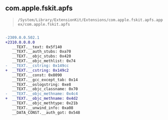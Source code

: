 ## com.apple.fskit.apfs

> `/System/Library/ExtensionKit/Extensions/com.apple.fskit.apfs.appex/com.apple.fskit.apfs`

```diff

-2309.0.0.502.1
+2310.0.0.0.0
   __TEXT.__text: 0x5f140
   __TEXT.__auth_stubs: 0xa70
   __TEXT.__objc_stubs: 0x420
   __TEXT.__objc_methlist: 0x74
-  __TEXT.__cstring: 0x149cc
+  __TEXT.__cstring: 0x149c2
   __TEXT.__const: 0x8090
   __TEXT.__gcc_except_tab: 0x14
   __TEXT.__oslogstring: 0xe8
   __TEXT.__objc_classname: 0x70
-  __TEXT.__objc_methname: 0x4c4
+  __TEXT.__objc_methname: 0x4d2
   __TEXT.__objc_methtype: 0x21b
   __TEXT.__unwind_info: 0xa08
   __DATA_CONST.__auth_got: 0x548

```
